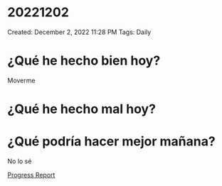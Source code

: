 # 20221202

Created: December 2, 2022 11:28 PM
Tags: Daily

# ¿Qué he hecho bien hoy?

Moverme

# ¿Qué he hecho mal hoy?

# ¿Qué podría hacer mejor mañana?

No lo sé

[Progress Report](Progress%20Report%2014bbd9609acc4700b4a4ff6ee5133208.md)